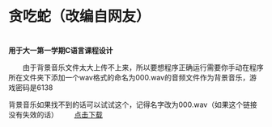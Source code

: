 # 贪吃蛇（改编自网友）

#

**用于大一第一学期C语言课程设计**

&emsp;&emsp;由于背景音乐文件太大上传不上来，所以要想程序正确运行需要你手动在程序所在文件夹下添加一个wav格式的命名为000.wav的音频文件作为背景音乐，游戏密码是6138

背景音乐如果找不到的话可以试试这个，记得名字改为000.wav（如果这个链接没有失效的话）&emsp;&emsp; [点击下载](http://file3.data.weipan.cn/97439332/c8fc47af1a794ddf4bf6f834d09cc61c1213b3ec?ip=1536406414,175.16.216.197&ssig=Z6nvFYP%2FO7&Expires=1536407014&KID=sae,l30zoo1wmz&fn=%E5%90%8E%E6%9D%A5.wav&se_ip_debug=175.16.216.197&from=1221134)

